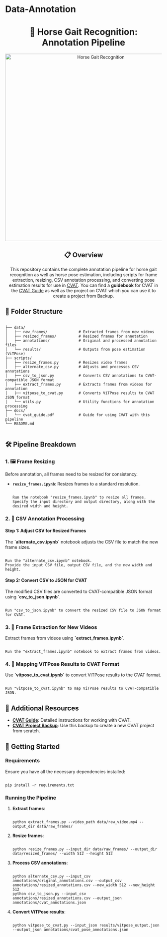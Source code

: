 # Data-Annotation
<h1 align="center">🏇 Horse Gait Recognition: Annotation Pipeline</h1>

<p align="center">
  <img src="https://github.com/yourusername/yourrepo/assets/yourimage.png" alt="Horse Gait Recognition" width="600"/>
</p>

<h2 align="center">📋 Overview</h2>

<p align="center">
This repository contains the complete annotation pipeline for horse gait recognition as well as horse pose estimation, including scripts for frame extraction, resizing, CSV annotation processing, and converting pose estimation results for use in <a href="https://github.com/opencv/cvat" target="_blank">CVAT</a>. You can find a <strong>guidebook</strong> for CVAT in the <a href="docs/cvat_guide.pdf" target="_blank">CVAT Guide</a> as well as the project on CVAT which you can use it to create a project from Backup.
</p>

<h2>📂 Folder Structure</h2>

<pre>
<code>
├── data/
│   ├── raw_frames/              # Extracted frames from new videos
│   ├── resized_frames/          # Resized frames for annotation
│   ├── annotations/             # Original and processed annotation files
│   └── results/                 # Outputs from pose estimation (ViTPose)
├── scripts/
│   ├── resize_frames.py         # Resizes video frames
│   ├── alternate_csv.py         # Adjusts and processes CSV annotations
│   ├── csv_to_json.py           # Converts CSV annotations to CVAT-compatible JSON format
│   ├── extract_frames.py        # Extracts frames from videos for annotation
│   ├── vitpose_to_cvat.py       # Converts ViTPose results to CVAT JSON format
│   └── utils.py                 # Utility functions for annotation processing
├── docs/
│   └── cvat_guide.pdf           # Guide for using CVAT with this pipeline
└── README.md
</code>
</pre>

<h2>🛠 Pipeline Breakdown</h2>
<h3>1. 🖼 Frame Resizing</h3>
Before annotation, all frames need to be resized for consistency.

- **`resize_frames.ipynb`**: Resizes frames to a standard resolution.
  <pre><code>
  Run the notebook "resize_frames.ipynb" to resize all frames.
  Specify the input directory and output directory, along with the desired width and height.
  </code></pre>

<h3>2. 📄 CSV Annotation Processing</h3>

<h4>Step 1: Adjust CSV for Resized Frames</h4>
The <strong>`alternate_csv.ipynb`</strong> notebook adjusts the CSV file to match the new frame sizes.

<pre><code>
Run the "alternate_csv.ipynb" notebook.
Provide the input CSV file, output CSV file, and the new width and height.
</code></pre>

<h4>Step 2: Convert CSV to JSON for CVAT</h4>
The modified CSV files are converted to CVAT-compatible JSON format using <strong>`csv_to_json.ipynb`</strong>.

<pre><code>
Run "csv_to_json.ipynb" to convert the resized CSV file to JSON format for CVAT.
</code></pre>

<h3>3. 🎥 Frame Extraction for New Videos</h3>
Extract frames from videos using <strong>`extract_frames.ipynb`</strong>.

<pre><code>
Run the "extract_frames.ipynb" notebook to extract frames from videos.
</code></pre>

<h3>4. 🤖 Mapping ViTPose Results to CVAT Format</h3>
Use <strong>`vitpose_to_cvat.ipynb`</strong> to convert ViTPose results to the CVAT format.

<pre><code>
Run "vitpose_to_cvat.ipynb" to map ViTPose results to CVAT-compatible JSON.
</code></pre>

<h2>📖 Additional Resources</h2>

<ul>
  <li><a href="docs/cvat_guide.pdf" target="_blank"><strong>CVAT Guide</strong></a>: Detailed instructions for working with CVAT.</li>
  <li><a href="cvat_backup.zip" target="_blank"><strong>CVAT Project Backup</strong></a>: Use this backup to create a new CVAT project from scratch.</li>
</ul>

<h2>🚀 Getting Started</h2>

### Requirements

Ensure you have all the necessary dependencies installed:

<pre><code>
pip install -r requirements.txt
</code></pre>

### Running the Pipeline

1. **Extract frames**:
   <pre><code>
   python extract_frames.py --video_path data/raw_video.mp4 --output_dir data/raw_frames/
   </code></pre>
2. **Resize frames**:
   <pre><code>
   python resize_frames.py --input_dir data/raw_frames/ --output_dir data/resized_frames/ --width 512 --height 512
   </code></pre>
3. **Process CSV annotations**:
   <pre><code>
   python alternate_csv.py --input_csv annotations/original_annotations.csv --output_csv annotations/resized_annotations.csv --new_width 512 --new_height 512
   python csv_to_json.py --input_csv annotations/resized_annotations.csv --output_json annotations/cvat_annotations.json
   </code></pre>
4. **Convert ViTPose results**:
   <pre><code>
   python vitpose_to_cvat.py --input_json results/vitpose_output.json --output_json annotations/cvat_pose_annotations.json
   </code></pre>
